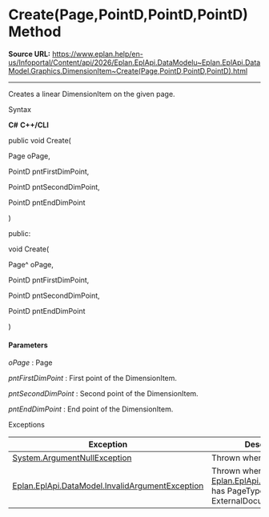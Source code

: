 # Create(Page,PointD,PointD,PointD) Method

**Source URL:** https://www.eplan.help/en-us/Infoportal/Content/api/2026/Eplan.EplApi.DataModelu~Eplan.EplApi.DataModel.Graphics.DimensionItem~Create(Page,PointD,PointD,PointD).html

---

Creates a linear DimensionItem on the given page.

Syntax

**C#**
**C++/CLI**


public void Create( 

   Page oPage,

   PointD pntFirstDimPoint,

   PointD pntSecondDimPoint,

   PointD pntEndDimPoint

)

public:

void Create( 

   Page^ oPage,

   PointD pntFirstDimPoint,

   PointD pntSecondDimPoint,

   PointD pntEndDimPoint

)


#### Parameters

*oPage*
:   Page

*pntFirstDimPoint*
:   First point of the DimensionItem.

*pntSecondDimPoint*
:   Second point of the DimensionItem.

*pntEndDimPoint*
:   End point of the DimensionItem.

Exceptions

| Exception | Description |
| --- | --- |
| [System.ArgumentNullException](#) | Thrown when `page` is `null`. |
| [Eplan.EplApi.DataModel.InvalidArgumentException](Eplan.EplApi.DataModelu~Eplan.EplApi.DataModel.InvalidArgumentException.html) | Thrown when given [Eplan.EplApi.DataModel.Page](Eplan.EplApi.DataModelu~Eplan.EplApi.DataModel.Page.html) has PageType sets to ExternalDocument. |
